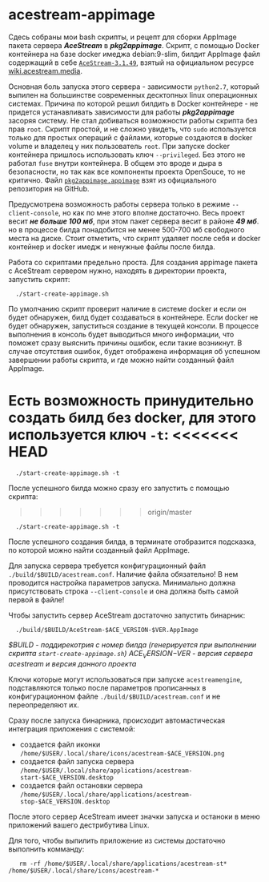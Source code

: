 # acestream-appimage
Сдесь собраны мои bash скрипты, и рецепт для сборки AppImage пакета  сервера ***AceStream*** в ***pkg2appimage***. Скрипт, с помощью Docker контейнера на базе
docker имеджа debian:9-slim, билдит AppImage файл содержащий в себе 
[`AceStream-3.1.49`](https://download.acestream.media/linux/acestream_3.1.49_debian_9.9_x86_64.tar.gz), 
взятый на официальном ресурсе [wiki.acestream.media](https://wiki.acestream.media/Download).

Основная боль запуска этого сервера - зависимости `python2.7`, который выпилен на большинстве современных 
десктопных linux операционных системах. 
Причина по которой решил билдить в Docker контейнере - не придется устанавливать зависимости для работы ***pkg2appimage*** засоряя систему. Не стал добиваться возможности работы скрипта без прав `root`. 
Скрипт простой, и не сложно увидеть, что `sudo` используется только для простых операций с файлами, которые создаются в docker volume и владелец у них 
пользователь `root`.
При запуске docker контейнера пришлось использовать ключ `--privileged`. Без этого не работал `fuse` внутри контейнера. В общем это вроде и дыра в безопасности, 
но так как все компоненты проекта OpenSouce, то не критично.
Файл [`pkg2appimage.appimage`](https://github.com/AppImage/pkg2appimage) взят из официального репозитория на GitHub.

Предусмотрена возможность работы сервера только в режиме `--client-console`, но как по мне этого вполне достаточно.
Весь проект весит ***не больше 100 мб***, при этом пакет сервера весит в районе ***49 мб***. но в процессе билда понадобится не менее 500-700 мб 
свободного места на диске. Стоит отметить, что скрипт удаляет после себя и docker контейнер и docker имедж и ненужные файлы после билда.

Работа со скриптами предельно проста.
Для создания appimage пакета с AceStream сервером нужно, находять в директории проекта, запустить скрипт:
```
  ./start-create-appimage.sh
```
По умолчанию скрипт проверит наличие в системе docker и если он будет обнаружен, билд будет создаваться в контейнере. Если docker не будет обнаружен,
запуститься создание в текущей консоли.
В процессе выполнения в консоль будет выводиться много информации, что поможет сразу выяснить причины ошибок, 
если такие возникнут. В случае отсутствия ошибок, будет отображена информация об успешном завершении работы скрипта, и где можно найти созданный файл AppImage.

Есть возможность принудительно создать билд без docker, для этого используется ключ `-t`:
<<<<<<< HEAD
=======
```
  ./start-create-appimage.sh -t
```

После успешного билда можно сразу его запустить с помощью скрипта:
>>>>>>> origin/master
```
  ./start-create-appimage.sh -t
```
После успешного создания билда, в терминате отобразится подсказка, по которой можно найти созданный файл AppImage. 

Для запуска сервера требуется конфигурационный файл `./build/$BUILD/acestream.conf`. Наличие файла обязательно! В нем проводится настройка параметров запуска. Минимально должна присутствовать строка `--client-console` и она должна быть самой первой в файле!

Чтобы запустить сервер AceStream достаточно запустить бинарник:
```
  ./build/$BUILD/AceStream-$ACE_VERSION-$VER.AppImage
```
*$BUILD - поддирекотрия с номер билда (генерируется при выполнении скрипта `start-create-appimage.sh`)
$ACE_VERSION-$VER - версия сервера acestream и версия данного проекта*
    
Ключи которые могут использоваться при запуске `acestreamengine`, подставляются только после параметров прописанных в конфигурационном файле `./build/$BUILD/acestream.conf` и не переопределяют их.

Сразу после запуска бинарника, происходит автомастическая интеграция приложения с системой:
  - создается файл иконки `/home/$USER/.local/share/icons/acestream-$ACE_VERSION.png`
  - создается файл запуска сервера `/home/$USER/.local/share/applications/acestream-start-$ACE_VERSION.desktop`
  - создается файл остановки сервера `/home/$USER/.local/share/applications/acestream-stop-$ACE_VERSION.desktop`

После этого сервер AceStream имеет значки запуска и останоки в меню приложений вашего дестрибутива Linux.

Для того, чтобы выпилить приложение из системы достаточно выполнить комманду:
```
   rm -rf /home/$USER/.local/share/applications/acestream-st* /home/$USER/.local/share/icons/acestream-*
```

